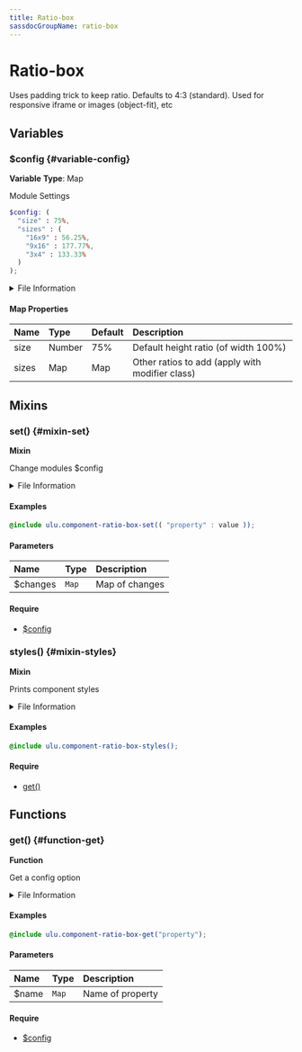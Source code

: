 ```yaml
---
title: Ratio-box
sassdocGroupName: ratio-box
---
```



# Ratio-box

<div class="type-large">

Uses padding trick to keep ratio. Defaults to 4:3 (standard). Used for responsive iframe or images (object-fit), etc

</div>



## Variables




<div class="sassdoc-item-header">

###  $config {#variable-config}

  <div class="sassdoc-item-header__labels">
    <span class="tag tag--primary"><strong>Variable</strong></span> <span class="tag"><strong>Type</strong>: Map</span>
  </div>

</div>

  

Module Settings
    
    

``` scss
$config: (
  "size" : 75%,
  "sizes" : (
    "16x9" : 56.25%,
    "9x16" : 177.77%,
    "3x4" : 133.33%
  )
);
```
  


<details>
  <summary>File Information</summary>
  
- **File:** _ratio-box.scss
- **Group:** ratio-box
- **Type:** variable
- **Lines (comments):** 9-12
- **Lines (code):** 14-21

</details>

    

#### Map Properties


|Name|Type|Default|Description|
|:--|:--|:--|:--|
|size|Number|75%|Default height ratio (of width 100%)|
|sizes|Map|Map|Other ratios to add (apply with modifier class)|

    
  

## Mixins




<div class="sassdoc-item-header">

###  set() {#mixin-set}

  <div class="sassdoc-item-header__labels">
    <span class="tag tag--primary"><strong>Mixin</strong></span>
  </div>

</div>

  

Change modules $config
    
    


<details>
  <summary>File Information</summary>
  
- **File:** _ratio-box.scss
- **Group:** ratio-box
- **Type:** mixin
- **Lines (comments):** 23-26
- **Lines (code):** 28-30

</details>

    

#### Examples

      


``` scss
@include ulu.component-ratio-box-set(( "property" : value ));
```
  

      

#### Parameters


|Name|Type|Description|
|:--|:--|:--|
|$changes|`Map`|Map of changes|

    

#### Require

- [$config](/sass/components/accordion/#variable-config)
  


<div class="sassdoc-item-header">

###  styles() {#mixin-styles}

  <div class="sassdoc-item-header__labels">
    <span class="tag tag--primary"><strong>Mixin</strong></span>
  </div>

</div>

  

Prints component styles
    
    


<details>
  <summary>File Information</summary>
  
- **File:** _ratio-box.scss
- **Group:** ratio-box
- **Type:** mixin
- **Lines (comments):** 41-43
- **Lines (code):** 45-64

</details>

    

#### Examples

      


``` scss
@include ulu.component-ratio-box-styles();
```
  

      

#### Require

- [get()](/sass/components/accordion/#function-get)
  
  

## Functions




<div class="sassdoc-item-header">

###  get() {#function-get}

  <div class="sassdoc-item-header__labels">
    <span class="tag tag--primary"><strong>Function</strong></span>
  </div>

</div>

  

Get a config option
    
    


<details>
  <summary>File Information</summary>
  
- **File:** _ratio-box.scss
- **Group:** ratio-box
- **Type:** function
- **Lines (comments):** 32-35
- **Lines (code):** 37-39

</details>

    

#### Examples

      


``` scss
@include ulu.component-ratio-box-get("property");
```
  

      

#### Parameters


|Name|Type|Description|
|:--|:--|:--|
|$name|`Map`|Name of property|

    

#### Require

- [$config](/sass/components/accordion/#variable-config)
  
  
  